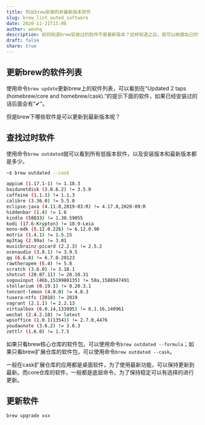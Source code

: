 ```yaml
---
title: 列出brew安装的非最新版本软件
slug: brew_list_outed_software
date: 2020-11-21T15:06
author: wenhq
description: 如何知道brew安装过的软件不是最新版本？这样知道之后，就可以根据自己的需要安装最新的版本。
draft: false
share: true
---
```


## 更新brew的软件列表
使用命令```brew update```更新brew上的软件列表，可以看到在“Updated 2 taps (homebrew/core and homebrew/cask).”的提示下面的软件，如果已经安装过的话后面会有“✔”。

但是brew下哪些软件是可以更新到最新版本呢？

## 查找过时软件
使用命令```brew outdated```就可以看到所有低版本软件，以及安装版本和最新版本都是多少。

```bash
~$ brew outdated --cask

appium (1.17.1-1) != 1.18.3
baidunetdisk (3.0.6.2) != 3.5.0
caffeine (1.1.1) != 1.1.3
calibre (3.36.0) != 5.5.0
eclipse-java (4.11.0,2019-03:R) != 4.17.0,2020-09:R
hiddenbar (1.4) != 1.6
kindle (58033) != 1.30.59055
kodi (17.6-Krypton) != 18.9-Leia
mono-mdk (5.12.0.226) != 6.12.0.90
motrix (1.4.1) != 1.5.15
mp3tag (2.99a) != 3.01
musicbrainz-picard (2.2.3) != 2.5.2
ocenaudio (3.8.1) != 3.9.5
qq (6.6.8) != 6.7.0.20123
rawtherapee (5.4) != 5.8
scratch (3.6.0) != 3.18.1
shotcut (20.07.11) != 20.10.31
sogouinput (46b,1519980135) != 58a,1588947491
stellarium (0.19.1) != 0.20.3.1
tencent-lemon (4.0.0) != 4.8.3
tuxera-ntfs (2018) != 2019
vagrant (2.1.1) != 2.2.13
virtualbox (6.0.14,133895) != 6.1.16,140961
wechat (2.4.2.18) != latest
wpsoffice (1.0.1(1354)) != 2.7.0,4476
youdaonote (3.6.2) != 3.6.3
zettlr (1.6.0) != 1.7.5
```

如果只看brew核心仓库的软件包，可以使用命令```brew outdated --formula```；如果只看brew扩展仓库的软件包，可以使用命令```brew outdated --cask```。

一般在cask扩展仓库的应用都是桌面软件，为了使用最新功能，可以保持更新到最新。而core仓库的软件，一般都是底层命令，为了保持稳定可以有选择的进行更新。

## 更新软件
```brew upgrade xxx```